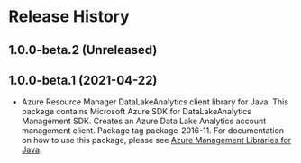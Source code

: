 # Release History

## 1.0.0-beta.2 (Unreleased)


## 1.0.0-beta.1 (2021-04-22)

- Azure Resource Manager DataLakeAnalytics client library for Java. This package contains Microsoft Azure SDK for DataLakeAnalytics Management SDK. Creates an Azure Data Lake Analytics account management client. Package tag package-2016-11. For documentation on how to use this package, please see [Azure Management Libraries for Java](https://aka.ms/azsdk/java/mgmt).